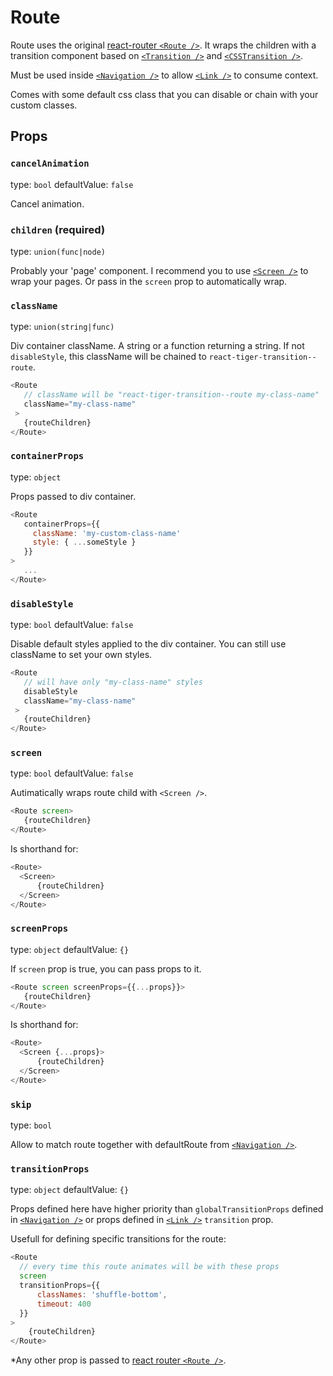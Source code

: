 # Route

Route uses the original
[react-router `<Route />`](https://reacttraining.com/react-router/web/api/Route).
It wraps the children with a transition component based on
[`<Transition />`](https://reactcommunity.org/react-transition-group/transition)
   and [`<CSSTransition />`](https://reactcommunity.org/react-transition-group/css-transition).

Must be used inside [`<Navigation />`](/docs/navigation) to allow [`<Link />`](/docs/link)
to consume context.

Comes with some default css class that you can disable or chain with
your custom classes.

## Props
### `cancelAnimation`

type: `bool`
defaultValue: `false`


Cancel animation.


### `children` (required)

type: `union(func|node)`


Probably your 'page' component. I recommend you to use [`<Screen />`](/docs/screen)
to wrap your pages. Or pass in the `screen` prop to automatically
wrap.


### `className`

type: `union(string|func)`


Div container className. A string or a function returning a string.
If not `disableStyle`, this className will be chained to
`react-tiger-transition--route`.

```javascript
<Route
   // className will be "react-tiger-transition--route my-class-name"
   className="my-class-name"
 >
   {routeChildren}
</Route>
```


### `containerProps`

type: `object`


Props passed to div container.

```javascript
<Route
   containerProps={{
     className: 'my-custom-class-name'
     style: { ...someStyle }
   }}
>
   ...
</Route>
```


### `disableStyle`

type: `bool`
defaultValue: `false`


Disable default styles applied to the div container. You can
still use className to set your own styles.

```javascript
<Route
   // will have only "my-class-name" styles
   disableStyle
   className="my-class-name"
 >
   {routeChildren}
</Route>
```


### `screen`

type: `bool`
defaultValue: `false`


Autimatically wraps route child with `<Screen />`.

```javascript
<Route screen>
   {routeChildren}
</Route>
```
Is shorthand for:

```javascript
<Route>
  <Screen>
      {routeChildren}
  </Screen>
</Route>
```


### `screenProps`

type: `object`
defaultValue: `{}`


If `screen` prop is true, you can pass props to it.

```javascript
<Route screen screenProps={{...props}}>
   {routeChildren}
</Route>
```
Is shorthand for:

```javascript
<Route>
  <Screen {...props}>
      {routeChildren}
  </Screen>
</Route>
```


### `skip`

type: `bool`


Allow to match route together with defaultRoute from [`<Navigation />`](/docs/navigation).


### `transitionProps`

type: `object`
defaultValue: `{}`


Props defined here have higher priority than `globalTransitionProps`
defined in [`<Navigation />`](/docs/navigation) or props defined in
[`<Link />`](/docs/link) `transition` prop.

Usefull for defining specific transitions for the route:

```javascript
<Route
  // every time this route animates will be with these props
  screen
  transitionProps={{
      classNames: 'shuffle-bottom',
      timeout: 400
  }}
>
    {routeChildren}
</Route>
```


\*Any other prop is passed to
[react router `<Route />`](https://reacttraining.com/react-router/web/api/Route).


